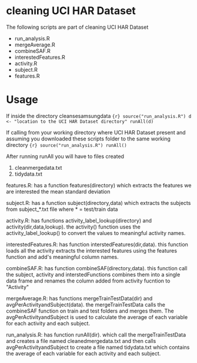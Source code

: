 cleaning UCI HAR Dataset
========================

The following scripts are part of cleaning UCI HAR Dataset
   * run_analysis.R 
   * mergeAverage.R
   * combineSAF.R
   * interestedFeatures.R
   * activity.R
   * subject.R
   * features.R
   
Usage 
=====

If inside the directory cleansesamsungdata
     ```{r}
     source("run_analysis.R")
     d <- "location to the UCI HAR Dataset directory"
     runAll(d) 
     ```
     
If calling from your working directory where UCI HAR Dataset
present and assuming you downloaded these scripts folder
to the same working directory
     ```{r}
     source("run_analysis.R")
     runAll()
     ```
     
After running runAll you will have to files created
  1. cleanmergedata.txt
  2. tidydata.txt
  
features.R: has a function features(directory) which extracts the features we are interested the mean
            standard deviation

subject.R: has a function subject(directory,data) which extracts the subjects from subject_*.txt file
           where * = test/train data
           
activity.R: has functions activity_label_lookup(directory) and activity(dir,data,lookup). the activity() 
            function uses the activity_label_lookup() to convert the values to meaningful activity
            names.
  
interestedFeatures.R: has function interstedFeatures(dir,data). this function loads all the activity
                    extracts the interested features using the features function
                    and add's meaningful column names.
                    
combineSAF.R: has function combineSAF(directory,data). this function call the subject, activity and
              interstedFunctions combines them into a single data frame and renames the column added 
              from activity fucntion to "Activity" 
              
mergeAverage.R: has functions mergeTrainTestData(dir) and avgPerActivityandSubject(data). the 
                mergeTrainTestData calls the combineSAF function on train and test folders and merges
                them. The avgPerActivityandSubject is used to calculate the average of each variable 
                for each activity and each subject.
                
run_analysis.R: has function runAll(dir). which call the mergeTrainTestData and creates a file named
                cleanedmergedata.txt and then calls avgPerActivityandSubject to create a file named
                tidydata.txt which contains the average of each variable for each activity and each 
                subject.
   